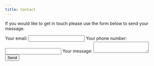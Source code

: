 ```yaml
---
title: Contact
---
```


If you would like to get in touch please use the form below to send your message.

<form action="https://formspree.io/f/xbjwnddl" method="POST">
  <script src="https://www.google.com/recaptcha/api.js?render=6Lf3ybAZAAAAABd8C1QPZrW_j1XWRUZs_HXiU3I8"></script>
  <script>
      grecaptcha.ready(function () {
          grecaptcha.execute('{6Lf3ybAZAAAAABd8C1QPZrW_j1XWRUZs_HXiU3I8}', {action: 'submit'}).then(function (token) {
              console.info("got token: " + token);
              document.getElementById('g-recaptcha-response').value = token;
          });
      });
  </script>
  <input type="hidden" id="g-recaptcha-response" name="g-recaptcha-response">
  <div class="g-recaptcha" data-sitekey=""></div>
  <label>
    Your email:
    <input type="email" name="email">
  </label>
  <label>
    Your phone number:
    <input type="phone number" name="phone number">
  </label>
  <label>
    Your message:
    <textarea name="message"></textarea>
  </label>
  <!-- your other form fields go here -->
  <button type="submit">Send</button>
</form>
